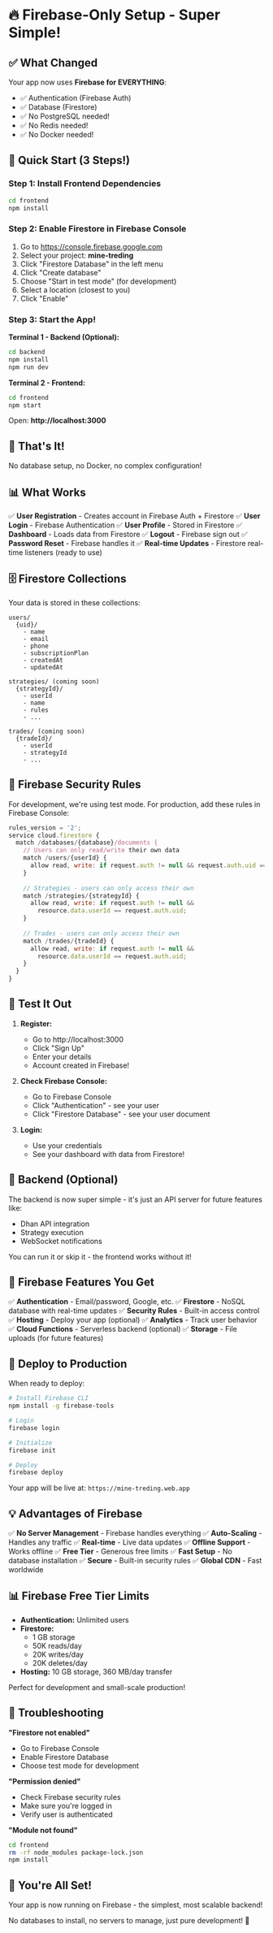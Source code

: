 # 🔥 Firebase-Only Setup - Super Simple!

## ✅ What Changed

Your app now uses **Firebase for EVERYTHING**:
- ✅ Authentication (Firebase Auth)
- ✅ Database (Firestore)
- ✅ No PostgreSQL needed!
- ✅ No Redis needed!
- ✅ No Docker needed!

## 🚀 Quick Start (3 Steps!)

### Step 1: Install Frontend Dependencies

```bash
cd frontend
npm install
```

### Step 2: Enable Firestore in Firebase Console

1. Go to https://console.firebase.google.com
2. Select your project: **mine-treding**
3. Click "Firestore Database" in the left menu
4. Click "Create database"
5. Choose "Start in test mode" (for development)
6. Select a location (closest to you)
7. Click "Enable"

### Step 3: Start the App!

**Terminal 1 - Backend (Optional):**
```bash
cd backend
npm install
npm run dev
```

**Terminal 2 - Frontend:**
```bash
cd frontend
npm start
```

Open: **http://localhost:3000**

## 🎉 That's It!

No database setup, no Docker, no complex configuration!

## 📊 What Works

✅ **User Registration** - Creates account in Firebase Auth + Firestore
✅ **User Login** - Firebase Authentication
✅ **User Profile** - Stored in Firestore
✅ **Dashboard** - Loads data from Firestore
✅ **Logout** - Firebase sign out
✅ **Password Reset** - Firebase handles it
✅ **Real-time Updates** - Firestore real-time listeners (ready to use)

## 🗄️ Firestore Collections

Your data is stored in these collections:

```
users/
  {uid}/
    - name
    - email
    - phone
    - subscriptionPlan
    - createdAt
    - updatedAt

strategies/ (coming soon)
  {strategyId}/
    - userId
    - name
    - rules
    - ...

trades/ (coming soon)
  {tradeId}/
    - userId
    - strategyId
    - ...
```

## 🔐 Firebase Security Rules

For development, we're using test mode. For production, add these rules in Firebase Console:

```javascript
rules_version = '2';
service cloud.firestore {
  match /databases/{database}/documents {
    // Users can only read/write their own data
    match /users/{userId} {
      allow read, write: if request.auth != null && request.auth.uid == userId;
    }
    
    // Strategies - users can only access their own
    match /strategies/{strategyId} {
      allow read, write: if request.auth != null && 
        resource.data.userId == request.auth.uid;
    }
    
    // Trades - users can only access their own
    match /trades/{tradeId} {
      allow read, write: if request.auth != null && 
        resource.data.userId == request.auth.uid;
    }
  }
}
```

## 🎯 Test It Out

1. **Register:**
   - Go to http://localhost:3000
   - Click "Sign Up"
   - Enter your details
   - Account created in Firebase!

2. **Check Firebase Console:**
   - Go to Firebase Console
   - Click "Authentication" - see your user
   - Click "Firestore Database" - see your user document

3. **Login:**
   - Use your credentials
   - See your dashboard with data from Firestore!

## 🔧 Backend (Optional)

The backend is now super simple - it's just an API server for future features like:
- Dhan API integration
- Strategy execution
- WebSocket notifications

You can run it or skip it - the frontend works without it!

## 📱 Firebase Features You Get

✅ **Authentication** - Email/password, Google, etc.
✅ **Firestore** - NoSQL database with real-time updates
✅ **Security Rules** - Built-in access control
✅ **Hosting** - Deploy your app (optional)
✅ **Analytics** - Track user behavior
✅ **Cloud Functions** - Serverless backend (optional)
✅ **Storage** - File uploads (for future features)

## 🚀 Deploy to Production

When ready to deploy:

```bash
# Install Firebase CLI
npm install -g firebase-tools

# Login
firebase login

# Initialize
firebase init

# Deploy
firebase deploy
```

Your app will be live at: `https://mine-treding.web.app`

## 💡 Advantages of Firebase

✅ **No Server Management** - Firebase handles everything
✅ **Auto-Scaling** - Handles any traffic
✅ **Real-time** - Live data updates
✅ **Offline Support** - Works offline
✅ **Free Tier** - Generous free limits
✅ **Fast Setup** - No database installation
✅ **Secure** - Built-in security rules
✅ **Global CDN** - Fast worldwide

## 📊 Firebase Free Tier Limits

- **Authentication:** Unlimited users
- **Firestore:** 
  - 1 GB storage
  - 50K reads/day
  - 20K writes/day
  - 20K deletes/day
- **Hosting:** 10 GB storage, 360 MB/day transfer

Perfect for development and small-scale production!

## 🐛 Troubleshooting

**"Firestore not enabled"**
- Go to Firebase Console
- Enable Firestore Database
- Choose test mode for development

**"Permission denied"**
- Check Firebase security rules
- Make sure you're logged in
- Verify user is authenticated

**"Module not found"**
```bash
cd frontend
rm -rf node_modules package-lock.json
npm install
```

## 🎊 You're All Set!

Your app is now running on Firebase - the simplest, most scalable backend!

No databases to install, no servers to manage, just pure development! 🚀
 